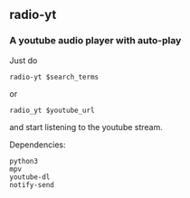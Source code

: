 ## radio-yt
### A youtube audio player with auto-play

Just do
```
radio-yt $search_terms
```
or
```
radio_yt $youtube_url
```
and start listening to the youtube stream.



Dependencies:
```
python3
mpv
youtube-dl
notify-send
```
